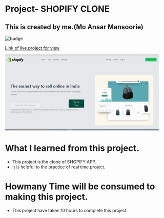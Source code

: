 # Project- SHOPIFY CLONE

## This is created by me.(Mo Ansar Mansoorie)

![badge](https://img.shields.io/badge/Project-Shopify%20Clone-yellow)

[Link of live project for view](https://shopifyclonepage.netlify.app/)

![View page](./landingpage.png)

# What I learned from this project.

- This project is the clone of SHOPIFY APP.
- It is helpful to the practice of real time project.

# Howmany Time will be consumed to making this project.

- This project have taken 10 hours to complete this project.